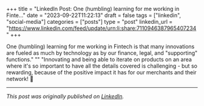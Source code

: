 +++
title = "LinkedIn Post: One (humbling) learning for me working in Finte..."
date = "2023-09-22T11:22:13"
draft = false
tags = ["linkedin", "social-media"]
categories = ["posts"]
type = "post"
linkedin_url = "https://www.linkedin.com/feed/update/urn:li:share:7110946387965407234"
+++

One (humbling) learning for me working in Fintech is that many innovations are fueled as much by technology as by our finance, legal, and "supporting" functions."
""
"Innovating and being able to iterate on products on an area where it's so important to have all the details covered is challenging - but so rewarding, because of the positive impact it has for our merchants and their network! 💪

---

*This post was originally published on [LinkedIn](https://www.linkedin.com/in/adrianmoreno/recent-activity/all/).*